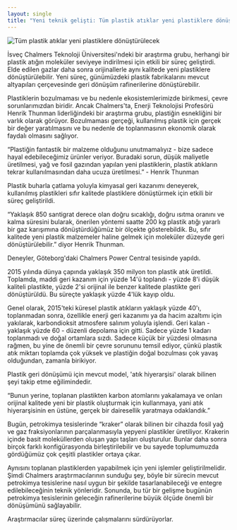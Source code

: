 ```yaml
---
layout: single
title: "Yeni teknik gelişti: Tüm plastik atıklar yeni plastiklere dönüştürülecek!"
---
```

![Tüm plastik atıklar yeni plastiklere dönüştürülecek](https://images.unsplash.com/photo-1526951521990-620dc14c214b?ixlib=rb-1.2.1&ixid=eyJhcHBfaWQiOjEyMDd9&auto=format&fit=crop&w=1267&q=80)

İsveç Chalmers Teknoloji Üniversitesi'ndeki bir araştırma grubu, herhangi bir plastik atığın moleküler seviyeye indirilmesi için etkili bir süreç geliştirdi. Elde edilen gazlar daha sonra orijinallerle aynı kalitede yeni plastiklere dönüştürülebilir. Yeni süreç, günümüzdeki plastik fabrikalarını mevcut altyapıları çerçevesinde geri dönüşüm rafinerilerine dönüştürebilir.

Plastiklerin bozulmaması ve bu nedenle ekosistemlerimizde birikmesi, çevre sorunlarımızdan biridir. Ancak Chalmers'ta, Enerji Teknolojisi Profesörü Henrik Thunman liderliğindeki bir araştırma grubu, plastiğin esnekliğini bir varlık olarak görüyor. Bozulmaması gerçeği, kullanılmış plastik için gerçek bir değer yaratılmasını ve bu nedenle de toplanmasının ekonomik olarak faydalı olmasını sağlıyor.

“Plastiğin fantastik bir malzeme olduğunu unutmamalıyız - bize sadece hayal edebileceğimiz ürünler veriyor. Buradaki sorun, düşük maliyetle üretilmesi, yağ ve fosil gazından yapılan yeni plastiklerin, plastik atıkların tekrar kullanılmasından daha ucuza üretilmesi.” - Henrik Thunman

Plastik buharla çatlama yoluyla kimyasal geri kazanımı deneyerek, kullanılmış plastikleri sıfır kalitede plastiklere dönüştürmek için etkili bir süreç geliştirildi.

“Yaklaşık 850 santigrat derece olan doğru sıcaklığı, doğru ısıtma oranını ve kalma süresini bularak, önerilen yöntemi saatte 200 kg plastik atığı yararlı bir gaz karışımına dönüştürdüğümüz bir ölçekte gösterebildik. Bu, sıfır kalitede yeni plastik malzemeler haline gelmek için moleküler düzeyde geri dönüştürülebilir.” diyor Henrik Thunman.

Deneyler, Göteborg'daki Chalmers Power Central tesisinde yapıldı.

<script async src="//pagead2.googlesyndication.com/pagead/js/adsbygoogle.js"></script>
<ins class="adsbygoogle"
     style="display:block; text-align:center;"
     data-ad-layout="in-article"
     data-ad-format="fluid"
     data-ad-client="ca-pub-7868661326160958"
     data-ad-slot="3072558811"></ins>
<script>
     (adsbygoogle = window.adsbygoogle || []).push({});
</script>

2015 yılında dünya çapında yaklaşık 350 milyon ton plastik atık üretildi. Toplamda, maddi geri kazanım için yüzde 14'ü toplandı - yüzde 8'i düşük kaliteli plastikte, yüzde 2'si orijinal ile benzer kalitede plastikte geri dönüştürüldü. Bu süreçte yaklaşık yüzde 4'lük kayıp oldu.

Genel olarak, 2015'teki küresel plastik atıkların yaklaşık yüzde 40'ı, toplanmadan sonra, özellikle enerji geri kazanımı ya da hacim azaltımı için yakılarak, karbondioksit atmosfere salınım yoluyla işlendi.
Geri kalan - yaklaşık yüzde 60 - düzenli depolama için gitti. Sadece yüzde 1 kadarı toplanmadı ve doğal ortamlara sızdı. Sadece küçük bir yüzdesi olmasına rağmen, bu yine de önemli bir çevre sorununu temsil ediyor, çünkü plastik atık miktarı toplamda çok yüksek ve plastiğin doğal bozulması çok yavaş olduğundan, zamanla birikiyor.

Plastik geri dönüşümü için mevcut model, 'atık hiyerarşisi' olarak bilinen şeyi takip etme eğilimindedir.

“Bunun yerine, toplanan plastikten karbon atomlarını yakalamaya ve onları orijinal kalitede yeni bir plastik oluşturmak için kullanmaya, yani atık hiyerarşisinin en üstüne, gerçek bir dairesellik yaratmaya odaklandık.”

Bugün, petrokimya tesislerinde “kraker” olarak bilinen bir cihazda fosil yağ ve gaz fraksiyonlarının parçalanmasıyla yepyeni plastikler üretiliyor. Krakerin içinde basit moleküllerden oluşan yapı taşları oluşturulur. Bunlar daha sonra birçok farklı konfigürasyonda birleştirilebilir ve bu sayede toplumumuzda gördüğümüz çok çeşitli plastikler ortaya çıkar.

Aynısını toplanan plastiklerden yapabilmek için yeni işlemler geliştirilmelidir. Şimdi Chalmers araştırmacılarının sunduğu şey, böyle bir sürecin mevcut petrokimya tesislerine nasıl uygun bir şekilde tasarlanabileceği ve entegre edilebileceğinin teknik yönleridir. Sonunda, bu tür bir gelişme bugünün petrokimya tesislerinin geleceğin rafinerilerine büyük ölçüde önemli bir dönüşümünü sağlayabilir.

Araştırmacılar süreç üzerinde çalışmalarını sürdürüyorlar.
